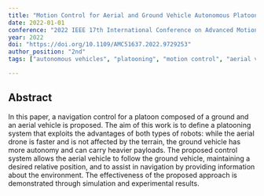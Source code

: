 ```yaml
---
title: "Motion Control for Aerial and Ground Vehicle Autonomous Platooning"
date: 2022-01-01
conference: "2022 IEEE 17th International Conference on Advanced Motion Control (AMC)"
year: 2022
doi: "https://doi.org/10.1109/AMC51637.2022.9729253"
author_position: "2nd"
tags: ["autonomous vehicles", "platooning", "motion control", "aerial vehicles", "ground vehicles", "multi robot systems"]

---
```


## Abstract

In this paper, a navigation control for a platoon composed of a ground and an aerial vehicle is proposed. The aim of this work is to define a platooning system that exploits the advantages of both types of robots: while the aerial drone is faster and is not affected by the terrain, the ground vehicle has more autonomy and can carry heavier payloads. The proposed control system allows the aerial vehicle to follow the ground vehicle, maintaining a desired relative position, and to assist in navigation by providing information about the environment. The effectiveness of the proposed approach is demonstrated through simulation and experimental results.
